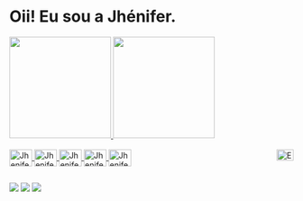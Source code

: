 
# Oii! Eu sou a Jhénifer.

 <div>
  <a href="https://github.com/JheniferMatos">
  <img height="180em" src="https://github-readme-stats.vercel.app/api?username=JheniferMatos&count_private=true&show_icons=true&theme=gotham&include_all_commits"/>
  <img height="180em" src="https://github-readme-stats.vercel.app/api/top-langs/?username=JheniferMatos&layout=compact&theme=gotham&include_all_commits"/>
</div>

<div style="display> inline_block"><br>
  <img align="center" alt="Jhenifer-py" height="30" width="40"
src="https://cdn.jsdelivr.net/gh/devicons/devicon/icons/python/python-original.svg">
  <img align="center" alt="Jhenifer-html" height="30" width="40"
src="https://cdn.jsdelivr.net/gh/devicons/devicon/icons/html5/html5-original.svg">
  <img align="center" alt="Jhenifer-css3" height="30" width="40"
src="https://cdn.jsdelivr.net/gh/devicons/devicon/icons/css3/css3-original.svg">
  <img align="center" alt="Jhenifer-js" height="30" width="40"
src="https://cdn.jsdelivr.net/gh/devicons/devicon/icons/javascript/javascript-plain.svg">
  <img align="center" alt="Jhenifer-c" height="30" width="40"
src="https://cdn.jsdelivr.net/gh/devicons/devicon/icons/c/c-original.svg">
  <img align="right" alt="Eu"  height="20" width="30"
src="https://i.picasion.com/pic91/66d336197eff1566ed842211ff5fe428.gif">
</div>
 
##

<div>
 <a href="https://api.whatsapp.com/send?phone=5566981339269" target="_blank"><img src="https://img.shields.io/badge/WhatsApp-25D366?style=for-the-badge&logo=whatsapp&logoColor=white" target="_blank"></a>
 <a href="mailto:jhenimmp@hotmail.com" target="_blank"><img src="https://img.shields.io/badge/Gmail-D14836?style=for-the-badge&logo=gmail&logoColor=white" target="_blank"></a>
 <a href="https://www.linkedin.com/in/jhenifer-mendonça-0027651b8/" target="_blank"><img src="https://img.shields.io/badge/LinkedIn-0077B5?style=for-the-badge&logo=linkedin&logoColor=white" target="_blank"></a>
</div>
 
 
 
